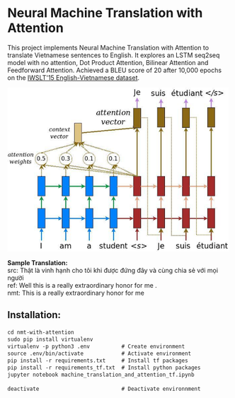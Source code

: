 # Neural Machine Translation with Attention
This project implements Neural Machine Translation with Attention to translate Vietnamese sentences to English. It explores an LSTM seq2seq model with no attention, Dot Product Attention, Bilinear Attention and Feedforward Attention. Achieved a BLEU score of 20 after 10,000 epochs on the [IWSLT'15 English-Vietnamese dataset](https://nlp.stanford.edu/projects/nmt/).

<img src="images/attention_mechanism.jpg" width="500"/> <br />

**Sample Translation:** </br>
src: Thật là vinh hạnh cho tôi khi được đứng đây và cùng chia sẻ với mọi người </br>
ref: Well this is a really extraordinary honor for me . </br>
nmt: This is a really extraordinary honor for me

## Installation: ##
```
cd nmt-with-attention
sudo pip install virtualenv
virtualenv -p python3 .env          # Create environment
source .env/bin/activate            # Activate environment
pip install -r requirements.txt     # Install tf packages
pip install -r requirements_tf.txt  # Install python packages
jupyter notebook machine_translation_and_attention_tf.ipynb

deactivate                          # Deactivate environnment
```
